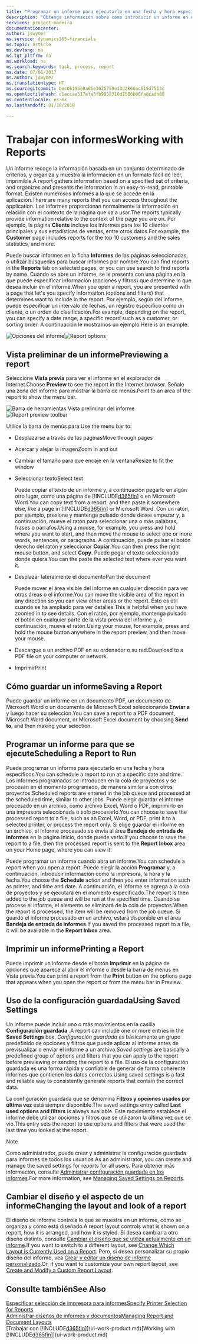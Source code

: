 ```yaml
---
title: "Programar un informe para ejecutarlo en una fecha y hora específicos | Documentos de Microsoft"
description: "Obtenga información sobre cómo introducir un informe en una cola de proyectos y programarlo para que se procesa en una fecha y hora específicas."
services: project-madeira
documentationcenter: 
author: jswymer
ms.service: dynamics365-financials
ms.topic: article
ms.devlang: na
ms.tgt_pltfrm: na
ms.workload: na
ms.search.keywords: task, process, report
ms.date: 07/06/2017
ms.author: jswymer
ms.translationtype: HT
ms.sourcegitcommit: bec0619be0a65e3625759e13d2866ac615d7513c
ms.openlocfilehash: c1accaa517efa3fb9958316d2586b06fa8cadb80
ms.contentlocale: es-mx
ms.lasthandoff: 01/30/2018

---
```

# <a name="working-with-reports"></a><span data-ttu-id="5cda0-103">Trabajar con informes</span><span class="sxs-lookup"><span data-stu-id="5cda0-103">Working with Reports</span></span>
<span data-ttu-id="5cda0-104">Un informe recoge la información basada en un conjunto determinado de criterios, y organiza y muestra la información en un formato fácil de leer, imprimible.</span><span class="sxs-lookup"><span data-stu-id="5cda0-104">A report gathers information based on a specified set of criteria, and organizes and presents the information in an easy-to-read, printable format.</span></span> <span data-ttu-id="5cda0-105">Existen numerosos informes a la que se accede en la aplicación.</span><span class="sxs-lookup"><span data-stu-id="5cda0-105">There are many reports that you can access throughout the application.</span></span> <span data-ttu-id="5cda0-106">Los informes proporcionan normalmente la información en relación con el contexto de la página que va a usar.</span><span class="sxs-lookup"><span data-stu-id="5cda0-106">The reports typically provide information relative to the context of the page you are on.</span></span> <span data-ttu-id="5cda0-107">Por ejemplo, la página **Cliente** incluye los informes para los 10 clientes principales y sus estadísticas de ventas, entre otros datos.</span><span class="sxs-lookup"><span data-stu-id="5cda0-107">For example, the **Customer** page includes reports for the top 10 customers and the sales statistics, and more.</span></span>

<span data-ttu-id="5cda0-108">Puede buscar informes en la ficha **Informes** de las páginas seleccionadas, o utilizar búsquedas para buscar informes por nombre.</span><span class="sxs-lookup"><span data-stu-id="5cda0-108">You can find reports in the **Reports** tab on selected pages, or you can use search to find reports by name.</span></span> <span data-ttu-id="5cda0-109">Cuando se abre un informe, se le presenta con una página en la que puede especificar información (opciones y filtros) que determine lo que desea incluir en el informe.</span><span class="sxs-lookup"><span data-stu-id="5cda0-109">When you open a report, you are presented with a page that let's you specify information (options and filters) that determines want to include in the report.</span></span> <span data-ttu-id="5cda0-110">Por ejemplo, según del informe, puede especificar un intervalo de fechas, un registro específico como un cliente, o un orden de clasificación.</span><span class="sxs-lookup"><span data-stu-id="5cda0-110">For example, depending on the report, you can specify a date range, a specific record such as a customer, or sorting order.</span></span> <span data-ttu-id="5cda0-111">A continuación le mostramos un ejemplo:</span><span class="sxs-lookup"><span data-stu-id="5cda0-111">Here is an example:</span></span>

<span data-ttu-id="5cda0-112">![Opciones del informe](media/report_options.png "Opciones del informe")</span><span class="sxs-lookup"><span data-stu-id="5cda0-112">![Report options](media/report_options.png "Report options")</span></span>

## <a name="previewing-a-report"></a><span data-ttu-id="5cda0-113">Vista preliminar de un informe</span><span class="sxs-lookup"><span data-stu-id="5cda0-113">Previewing a report</span></span>
<span data-ttu-id="5cda0-114">Seleccione **Vista previa** para ver el informe en el explorador de Internet.</span><span class="sxs-lookup"><span data-stu-id="5cda0-114">Choose **Preview** to see the report in the Internet browser.</span></span> <span data-ttu-id="5cda0-115">Señale una zona del informe para mostrar la barra de menús.</span><span class="sxs-lookup"><span data-stu-id="5cda0-115">Point to an area of the report to show the menu bar.</span></span>  

<span data-ttu-id="5cda0-116">![Barra de herramientas Vista preliminar del informe](media/report_viewer.png "Barra de herramientas Vista preliminar del informe")</span><span class="sxs-lookup"><span data-stu-id="5cda0-116">![Report preview toolbar](media/report_viewer.png "Report preview toolbar")</span></span>

<span data-ttu-id="5cda0-117">Utilice la barra de menús para:</span><span class="sxs-lookup"><span data-stu-id="5cda0-117">Use the menu bar to:</span></span>

-   <span data-ttu-id="5cda0-118">Desplazarse a través de las páginas</span><span class="sxs-lookup"><span data-stu-id="5cda0-118">Move through pages</span></span>
-   <span data-ttu-id="5cda0-119">Acercar y alejar la imagen</span><span class="sxs-lookup"><span data-stu-id="5cda0-119">Zoom in and out</span></span>
-   <span data-ttu-id="5cda0-120">Cambiar el tamaño para que encaje en la ventana</span><span class="sxs-lookup"><span data-stu-id="5cda0-120">Resize to fit the window</span></span>
-   <span data-ttu-id="5cda0-121">Seleccionar texto</span><span class="sxs-lookup"><span data-stu-id="5cda0-121">Select text</span></span>

    <span data-ttu-id="5cda0-122">Puede copiar el texto de un informe y, a continuación pegarlo en algún otro lugar, como una página de [!INCLUDE[d365fin](includes/d365fin_md.md)] o en Microsoft Word.</span><span class="sxs-lookup"><span data-stu-id="5cda0-122">You can copy text from a report, and then paste it somewhere else, like a page in [!INCLUDE[d365fin](includes/d365fin_md.md)] or Microsoft Word.</span></span>  <span data-ttu-id="5cda0-123">Con un ratón, por ejemplo, presione y mantenga pulsado donde desee empezar y, a continuación, mueve el ratón para seleccionar una o más palabras, frases o párrafos.</span><span class="sxs-lookup"><span data-stu-id="5cda0-123">Using a mouse, for example, you press and hold where you want to start, and then move the mouse to select one or more words, sentences, or paragraphs.</span></span> <span data-ttu-id="5cda0-124">A continuación, puede pulsar el botón derecho del ratón y seleccionar **Copiar**.</span><span class="sxs-lookup"><span data-stu-id="5cda0-124">You can then press the right mouse button, and select **Copy**.</span></span> <span data-ttu-id="5cda0-125">Puede pegar el texto seleccionado donde quiera.</span><span class="sxs-lookup"><span data-stu-id="5cda0-125">You can the paste the selected text where ever you want it.</span></span>
-   <span data-ttu-id="5cda0-126">Desplazar lateralmente el documento</span><span class="sxs-lookup"><span data-stu-id="5cda0-126">Pan the document</span></span>

    <span data-ttu-id="5cda0-127">Puede mover el área visible del informe en cualquier dirección para ver otras áreas o el informe.</span><span class="sxs-lookup"><span data-stu-id="5cda0-127">You can move the visible area of the report in any direction so you can view other areas or the report.</span></span> <span data-ttu-id="5cda0-128">Esto es útil cuando se ha ampliado para ver detalles.</span><span class="sxs-lookup"><span data-stu-id="5cda0-128">This is helpful when you have zoomed in to see details.</span></span>  <span data-ttu-id="5cda0-129">Con el ratón, por ejemplo, mantenga pulsado el botón en cualquier parte de la vista previa del informe y, a continuación, mueva el ratón.</span><span class="sxs-lookup"><span data-stu-id="5cda0-129">Using your mouse, for example, press and hold the mouse button anywhere in the report preview, and then move your mouse.</span></span>

-   <span data-ttu-id="5cda0-130">Descargue a un archivo PDF en su ordenador o su red.</span><span class="sxs-lookup"><span data-stu-id="5cda0-130">Download to a PDF file on your computer or network.</span></span>
-   <span data-ttu-id="5cda0-131">Imprimir</span><span class="sxs-lookup"><span data-stu-id="5cda0-131">Print</span></span>


## <a name="saving-a-report"></a><span data-ttu-id="5cda0-132">Cómo guardar un informe</span><span class="sxs-lookup"><span data-stu-id="5cda0-132">Saving a Report</span></span>
<span data-ttu-id="5cda0-133">Puede guardar un informe en un documento PDF, un documento de Microsoft Word o un documento de Microsoft Excel seleccionando **Enviar a** y luego hacer su selección.</span><span class="sxs-lookup"><span data-stu-id="5cda0-133">You can save a report to a PDF document, Microsoft Word document, or Microsoft Excel document by choosing **Send to**, and then making your selection.</span></span>

## <a name="ScheduleReport"></a> <span data-ttu-id="5cda0-134">Programar un informe para que se ejecute</span><span class="sxs-lookup"><span data-stu-id="5cda0-134">Scheduling a Report to Run</span></span>
<span data-ttu-id="5cda0-135">Puede programar un informe para ejecutarlo en una fecha y hora específicos.</span><span class="sxs-lookup"><span data-stu-id="5cda0-135">You can schedule a report to run at a specific date and time.</span></span> <span data-ttu-id="5cda0-136">Los informes programados se introducen en la cola de proyectos y se procesan en el momento programado, de manera similar a con otros proyectos.</span><span class="sxs-lookup"><span data-stu-id="5cda0-136">Scheduled reports are entered in the job queue and processed at the scheduled time, similar to other jobs.</span></span> <span data-ttu-id="5cda0-137">Puede elegir guardar el informe procesado en un archivo, como archivo Excel, Word o PDF, imprimirlo en una impresora seleccionada o solo procesarlo.</span><span class="sxs-lookup"><span data-stu-id="5cda0-137">You can choose to save the processed report to a file, such as an Excel, Word, or PDF, print it to a selected printer, or process the report only.</span></span> <span data-ttu-id="5cda0-138">Si elige guardar el informe en un archivo, el informe procesado se envía al área **Bandeja de entrada de informes** en la página Inicio, donde puede verlo.</span><span class="sxs-lookup"><span data-stu-id="5cda0-138">If you choose to save the report to a file, then the processed report is sent to the **Report Inbox** area on your Home page, where you can view it.</span></span>

<span data-ttu-id="5cda0-139">Puede programar un informe cuando abra un informe.</span><span class="sxs-lookup"><span data-stu-id="5cda0-139">You can schedule a report when you open a report.</span></span> <span data-ttu-id="5cda0-140">Puede elegir la acción **Programar** y, a continuación, introducir información como la impresora, la hora y la fecha.</span><span class="sxs-lookup"><span data-stu-id="5cda0-140">You choose the **Schedule** action and then you enter information such as printer, and time and date.</span></span> <span data-ttu-id="5cda0-141">A continuación, el informe se agrega a la cola de proyectos y se ejecutará en el momento especificado.</span><span class="sxs-lookup"><span data-stu-id="5cda0-141">The report is then added to the job queue and will be run at the specified time.</span></span> <span data-ttu-id="5cda0-142">Cuando se procese el informe, el elemento se eliminará de la cola de proyectos.</span><span class="sxs-lookup"><span data-stu-id="5cda0-142">When the report is processed, the item will be removed from the job queue.</span></span> <span data-ttu-id="5cda0-143">Si guardó el informe procesado en un archivo, estará disponible en el área **Bandeja de entrada de informes**.</span><span class="sxs-lookup"><span data-stu-id="5cda0-143">If you saved the processed report to a file, it will be available in the **Report Inbox** area.</span></span>

## <a name="PrintReport"></a><span data-ttu-id="5cda0-144">Imprimir un informe</span><span class="sxs-lookup"><span data-stu-id="5cda0-144">Printing a Report</span></span>
<span data-ttu-id="5cda0-145">Puede imprimir un informe desde el botón **Imprimir** en la página de opciones que aparece al abrir el informe o desde la barra de menús en Vista previa.</span><span class="sxs-lookup"><span data-stu-id="5cda0-145">You can print a report from the **Print** button on the options page that appears when you open the report or from the menu bar in Preview.</span></span>

## <a name="using-saved-settings"></a><span data-ttu-id="5cda0-146">Uso de la configuración guardada</span><span class="sxs-lookup"><span data-stu-id="5cda0-146">Using Saved Settings</span></span>
<span data-ttu-id="5cda0-147">Un informe puede incluir uno o más movimientos en la casilla **Configuración guardada** .</span><span class="sxs-lookup"><span data-stu-id="5cda0-147">A report can include one or more entries in the **Saved Settings** box.</span></span> <span data-ttu-id="5cda0-148">*Configuración guardada* es básicamente un grupo predefinido de opciones y filtros que puede aplicar al informe antes de previsualizar o enviar el informe a un archivo.</span><span class="sxs-lookup"><span data-stu-id="5cda0-148">*Saved settings* are basically a predefined group of options and filters that you can apply to the report before previewing or sending the report to a file.</span></span> <span data-ttu-id="5cda0-149">El uso de la configuración guardada es una forma rápida y confiable de generar de forma coherente informes que contienen los datos correctos.</span><span class="sxs-lookup"><span data-stu-id="5cda0-149">Using saved settings is a fast and reliable way to consistently generate reports that contain the correct data.</span></span>

<span data-ttu-id="5cda0-150">La configuración guardada que se denomina **Filtros y opciones usados por última vez** está siempre disponible.</span><span class="sxs-lookup"><span data-stu-id="5cda0-150">The saved settings entry called **Last used options and filters** is always available.</span></span> <span data-ttu-id="5cda0-151">Este movimiento establece el informe debe utilizar opciones y filtros que se utilizaron la última vez que se vio.</span><span class="sxs-lookup"><span data-stu-id="5cda0-151">This entry sets the report to use options and filters that were used the last time you looked at the report.</span></span>

>[!NOTE]
><span data-ttu-id="5cda0-152">Como administrador, puede crear y administrar la configuración guardada para informes de todos los usuarios.</span><span class="sxs-lookup"><span data-stu-id="5cda0-152">As an administrator, you can create and manage the saved settings for reports for all users.</span></span> <span data-ttu-id="5cda0-153">Para obtener más información, consulte [Administrar configuración guardada en los informes](reports-saving-reusing-settings.md).</span><span class="sxs-lookup"><span data-stu-id="5cda0-153">For more information, see [Managing Saved Settings on Reports](reports-saving-reusing-settings.md).</span></span>

## <a name="changing-the-layout-and-look-of-a-report"></a><span data-ttu-id="5cda0-154">Cambiar el diseño y el aspecto de un informe</span><span class="sxs-lookup"><span data-stu-id="5cda0-154">Changing the layout and look of a report</span></span>
<span data-ttu-id="5cda0-155">El diseño de informe controla lo que se muestra en un informe, cómo se organiza y cómo está diseñado.</span><span class="sxs-lookup"><span data-stu-id="5cda0-155">A report layout controls what is shown on a report, how it is arranged, and how it is styled.</span></span> <span data-ttu-id="5cda0-156">Si desea cambiar a otro diseño distinto, consulte [Cambiar el diseño que se utiliza actualmente en un informe](ui-how-change-layout-currently-used-report.md).</span><span class="sxs-lookup"><span data-stu-id="5cda0-156">If you want to switch to a different layout, see [Change Which Layout is Currently Used on a Report](ui-how-change-layout-currently-used-report.md).</span></span> <span data-ttu-id="5cda0-157">Pero, si desea personalizar su propio diseño del informe, vea [Crear y editar un diseño de informe personalizado](ui-how-create-custom-report-layout.md).</span><span class="sxs-lookup"><span data-stu-id="5cda0-157">Or, if you want to customize your own report layout, see [Create and Modify a Custom Report Layout](ui-how-create-custom-report-layout.md).</span></span>

## <a name="see-also"></a><span data-ttu-id="5cda0-158">Consulte también</span><span class="sxs-lookup"><span data-stu-id="5cda0-158">See Also</span></span>
[<span data-ttu-id="5cda0-159">Especificar selección de impresora para informes</span><span class="sxs-lookup"><span data-stu-id="5cda0-159">Specify Printer Selection for Reports</span></span>](ui-specify-printer-selection-reports.md)  
[<span data-ttu-id="5cda0-160">Administrar diseños de informes y documentos</span><span class="sxs-lookup"><span data-stu-id="5cda0-160">Managing Report and Document Layouts</span></span>](ui-manage-report-layouts.md)  
<span data-ttu-id="5cda0-161">[Trabajar con [!INCLUDE[d365fin](includes/d365fin_md.md)]](ui-work-product.md)</span><span class="sxs-lookup"><span data-stu-id="5cda0-161">[Working with [!INCLUDE[d365fin](includes/d365fin_md.md)]](ui-work-product.md)</span></span>

